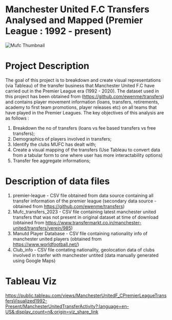 # Manchester United F.C Transfers Analysed and Mapped (Premier League : 1992 - present)

![Mufc Thumbnail](https://user-images.githubusercontent.com/91523309/196402528-b3f503fe-8853-4825-adbc-21a0d8d1692c.PNG)

# Project Description 

The goal of this project is to breakdown and create visual representations (via Tableau) of the transfer business that Manchester United F.C have carried out in the Premier League era (1992 - 2020). The dataset used in this project has been obtained from (https://github.com/ewenme/transfers) and contains player movement information (loans, transfers, retirements, academy to first team promotions, player releases etc) on all teams that have played in the Premier Leagues. The key objectives of this analysis are as follows :

1. Breakdown the no of transfers (loans vs fee based transfers vs free transfers);
2. Demographics of players involved in transfers;
3. Identify the clubs MUFC has dealt with;
4. Create a visual mapping of the transfers (Use Tableau to convert data from a tabular form to one where user has more interactability options)
5. Transfer fee aggregate informations;

# Description of data files

1. premier-league - CSV file obtained from data source containing all transfer information of the premier league (secondary data source - obtained from https://github.com/ewenme/transfers)
2. Mufc_transfers_2023 - CSV file containing latest manchester united transfers that was not present in original dataset at time of download (obtained from https://www.transfermarkt.co.in/manchester-united/transfers/verein/985)
3. Manutd Player Database - CSV file containing nationality info of manchester united players (obtained from https://www.worldfootball.net/)
4. Club_info - CSV file contating nationality, geolocation data of clubs involved in tranfer with manchester untited (data manually generated using Google Maps)

# Tableau Viz

https://public.tableau.com/views/ManchesterUnitedF_CPremierLeagueTransfersVisualized1992-Present/ManchesterUnitedTransferActivity?:language=en-US&:display_count=n&:origin=viz_share_link
